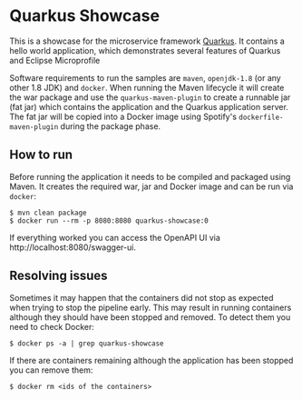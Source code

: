 # Quarkus Showcase

This is a showcase for the microservice framework [Quarkus](https://quarkus.io). It contains a hello world application, which demonstrates several features of Quarkus and Eclipse Microprofile

Software requirements to run the samples are `maven`, `openjdk-1.8` (or any other 1.8 JDK) and `docker`.
When running the Maven lifecycle it will create the war package and use the `quarkus-maven-plugin` to create a runnable 
jar (fat jar) which contains the application and the Quarkus application server. The fat jar will be copied into a
Docker image using Spotify's `dockerfile-maven-plugin` during the package phase.

## How to run

Before running the application it needs to be compiled and packaged using Maven. It creates the required war,
jar and Docker image and can be run via `docker`:

```shell script
$ mvn clean package
$ docker run --rm -p 8080:8080 quarkus-showcase:0
```

If everything worked you can access the OpenAPI UI via http://localhost:8080/swagger-ui.

## Resolving issues

Sometimes it may happen that the containers did not stop as expected when trying to stop the pipeline early. This may
result in running containers although they should have been stopped and removed. To detect them you need to check
Docker:

```shell script
$ docker ps -a | grep quarkus-showcase
```

If there are containers remaining although the application has been stopped you can remove them:

````shell script
$ docker rm <ids of the containers>
````